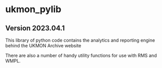 # ukmon_pylib 
## Version 2023.04.1

This library of python code contains the analytics and reporting engine behind the UKMON Archive website

There are also a number of handy utility functions for use with RMS and WMPL.
